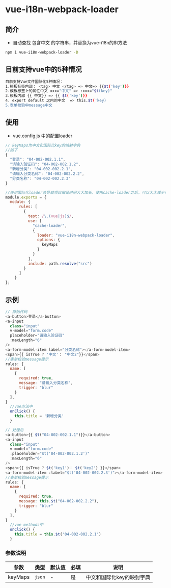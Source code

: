 # vue-i18n-webpack-loader

## 简介
- 自动查找 包含中文 的字符串，并替换为vue-i18n的$t方法


```bash
npm i vue-i18n-webpack-loader -D
```
## 目前支持vue中的5种情况
```bash
目前支持Vue文件国际化5种情况：
1.模板标签内部： <tag> 中文 </tag> => 中文=> {{$t('key')}}
2.模板标签上的属性中文 xxx="中文" => :xxx="$t(key)"
3.模板内部 {{ 中文}} => {{ $t('key')}}
4. export default 之内的中文  => this.$t('key)
5.表单校验中message中文
```

## 使用

- vue.config.js 中的配置loader

```js
// keyMaps为中文和国际化key的映射字典
//如下
{
  "登录": "04-002-002.1.1",
  "请输入验证码": "04-002-002.1.2",
  "新增分类": "04-002-002.2.1",
  "请输入分类名称": "04-002-002.2.2",
  "分类名称": "04-002-002.2.3"
}

//使用国际化loader会导致项目编译时间大大加长，使用cache-loader之后，可以大大减少再次编译的时间
module.exports = {
  module: {
      rules: [
        {
          test: /\.(vue|js)$/,
          use: [
            "cache-loader",
            {
              loader: "vue-i18n-webpack-loader",
              options: {
                keyMaps
              }
            }
          ],
          include: path.resolve("src")
        }
      ]
    }
};
```
## 示例
```js
// 原始代码
<a-button>登录</a-button>
<a-input
  class="input"
  v-model="form.code"
  placeholder="请输入验证码"
  :maxLength="6"
/>
<a-form-model-item label="分类名称"></a-form-model-item>
<span>{{ isTrue ? '中文'： "中文2"}}</span>
//表单校验message提示
rules: {
  name: [
    {
      required: true,
      message: "请输入分类名称",
      trigger: "blur"
    }
  ],
}
  //vue方法中
  onClick() {
    this.title = '新增分类'
  }
```
```js
// 处理后
<a-button>{{ $t("04-002-002.1.1")}}</a-button>
<a-input
  class="input"
  v-model="form.code"
  :placeholder="$t('04-002-002.1.2')"
  :maxLength="6"
/>
<span>{{ isTrue ? $t('key1')： $t('key2') }}</span>
<a-form-model-item :label="$t('04-002-002.2.3')"></a-form-model-item>
//表单校验message提示
rules: {
  name: [
    {
      required: true,
      message: this.$t("04-002-002.2.2"),
      trigger: "blur"
    }
  ],
}
  //vue methods中
  onClick() {
    this.title = this.$t('04-002-002.2.1')
  }
```

### 参数说明

| 参数 | 类型 | 默认值 | 必填 | 说明 |
| ---------   | --------- | --------- | --------- | --------- |
| keyMaps      | `json` | - | 是 | 中文和国际化key的映射字典 |